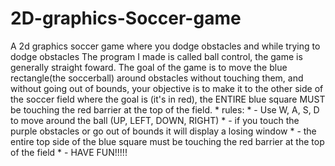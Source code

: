 # 2D-graphics-Soccer-game
A 2d graphics soccer game where you dodge obstacles and while trying to dodge obstacles
The program I made is called ball control, the game is generally straight foward. The goal of the game is to 
move the blue rectangle(the soccerball) around obstacles without touching them, and without going out of bounds, 
your objective is to make it to the other side of the soccer field where the goal is (it's in red), the ENTIRE blue 
square MUST be touching the red barrier at the top of the field.
     * rules:
     * - Use W, A, S, D to move around the ball (UP, LEFT, DOWN, RIGHT)
     * - if you touch the purple obstacles or go out of bounds it will display a losing window
     * - the entire top side of the blue square must be touching the red barrier at the top of the field
     * - HAVE FUN!!!!!
